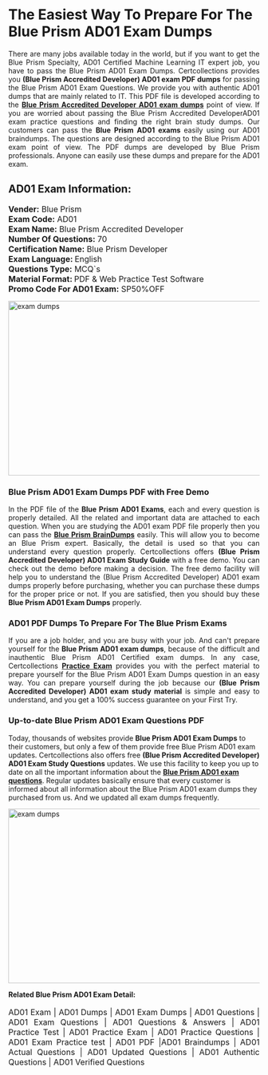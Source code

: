 <h1>The Easiest Way To Prepare For The Blue Prism AD01 Exam Dumps</h1> <p style="text-align:justify">There are many jobs available today in the world, but if you want to get the Blue Prism Specialty, AD01 Certified Machine Learning IT expert job, you have to pass the Blue Prism AD01 Exam Dumps. Certcollections provides you <strong>(Blue Prism Accredited Developer) AD01 exam PDF dumps</strong> for passing the Blue Prism AD01 Exam Questions. We provide you with authentic AD01 dumps that are mainly related to IT. This PDF file is developed according to the <a href="https://www.certsofficial.com/blue-prism/ad01-questions"><strong>Blue Prism Accredited Developer AD01 exam dumps</strong></a> point of view. If you are worried about passing the Blue Prism Accredited DeveloperAD01 exam practice questions and finding the right brain study dumps. Our customers can pass the <strong>Blue Prism AD01 exams </strong>easily using our AD01 braindumps. The questions are designed according to the Blue Prism AD01 exam point of view. The PDF dumps are developed by Blue Prism professionals. Anyone can easily use these dumps and prepare for the AD01 exam.</p> <h2><strong>AD01 Exam Information:</strong></h2> <p><span style="font-size:16px"><strong>Vender:</strong> Blue Prism<br /> <strong>Exam Code:</strong> AD01<br /> <strong>Exam Name:</strong> Blue Prism Accredited Developer<br /> <strong>Number Of Questions:</strong> 70<br /> <strong>Certification Name:</strong> Blue Prism Developer<br /> <strong>Exam Language: </strong>English<br /> <strong>Questions Type:</strong> MCQ`s<br /> <strong>Material Format: </strong>PDF & Web Practice Test Software<br /> <strong>Promo Code For AD01 Exam:</strong> SP50%OFF</span></p> <p><a href="https://www.certsofficial.com/blue-prism/ad01-questions" rel="no-follow"><img alt="exam dumps" src="https://www.certcollections.com/uploads/content/certsofficial.jpg" style="height:350px; width:750px" /></a></p> <h3><strong>Blue Prism AD01 Exam Dumps PDF with Free Demo</strong></h3> <p style="text-align:justify">In the PDF file of the <strong>Blue Prism AD01 Exams</strong>, each and every question is properly detailed. All the related and important data are attached to each question. When you are studying the AD01 exam PDF file properly then you can pass the <a href="https://www.certsofficial.com/blue-prism-dumps"><strong>Blue Prism BrainDumps</strong></a> easily. This will allow you to become an Blue Prism expert. Basically, the detail is used so that you can understand every question properly. Certcollections offers <strong>(Blue Prism Accredited Developer) AD01 Exam Study Guide</strong> with a free demo. You can check out the demo before making a decision. The free demo facility will help you to understand the (Blue Prism Accredited Developer) AD01 exam dumps properly before purchasing, whether you can purchase these dumps for the proper price or not. If you are satisfied, then you should buy these <strong>Blue Prism AD01 Exam Dumps</strong> properly.</p> <h3><strong>AD01 PDF Dumps To Prepare For The Blue Prism Exams</strong></h3> <p style="text-align:justify">If you are a job holder, and you are busy with your job. And can't prepare yourself for the <strong>Blue Prism AD01 exam dumps</strong>, because of the difficult and inauthentic Blue Prism AD01 Certified exam dumps. In any case, Certcollections <strong><a href="https://www.certsofficial.com/">Practice Exam</a></strong> provides you with the perfect material to prepare yourself for the Blue Prism AD01 Exam Dumps question in an easy way. You can prepare yourself during the job because our <strong>(Blue Prism Accredited Developer) AD01 exam study material</strong> is simple and easy to understand, and you get a 100% success guarantee on your First Try.</p> <h3><strong>Up-to-date Blue Prism AD01 Exam Questions PDF</strong></h3> <p>Today, thousands of websites provide <strong>Blue Prism AD01 Exam Dumps</strong> to their customers, but only a few of them provide free Blue Prism AD01 exam updates. Certcollections also offers free <strong>(Blue Prism Accredited Developer) AD01 Exam Study Questions</strong> updates. We use this facility to keep you up to date on all the important information about the <a href="https://www.certsofficial.com/blue-prism/ad01-questions"><strong>Blue Prism AD01 exam questions</strong></a>. Regular updates basically ensure that every customer is informed about all information about the Blue Prism AD01 exam dumps they purchased from us. And we updated all exam dumps frequently.</p> <p><a href="https://www.certsofficial.com/blue-prism/ad01-questions"><img alt="exam dumps " src="https://www.certcollections.com/uploads/content/certsofficial2.jpg" style="height:350px; width:750px" /></a></p> <p style="text-align:justify"><span style="font-size:14px"><strong>Related Blue Prism AD01 Exam Detail:</strong></span><br /> <br /> <span style="font-size:16px">AD01 Exam | AD01 Dumps | AD01 Exam Dumps | AD01 Questions | AD01 Exam Questions | AD01 Questions & Answers | AD01 Practice Test | AD01 Practice Exam | AD01 Practice Questions | AD01 Exam Practice test | AD01 PDF |AD01 Braindumps | AD01 Actual Questions | AD01 Updated Questions | AD01 Authentic Questions | AD01 Verified Questions</span></p>
